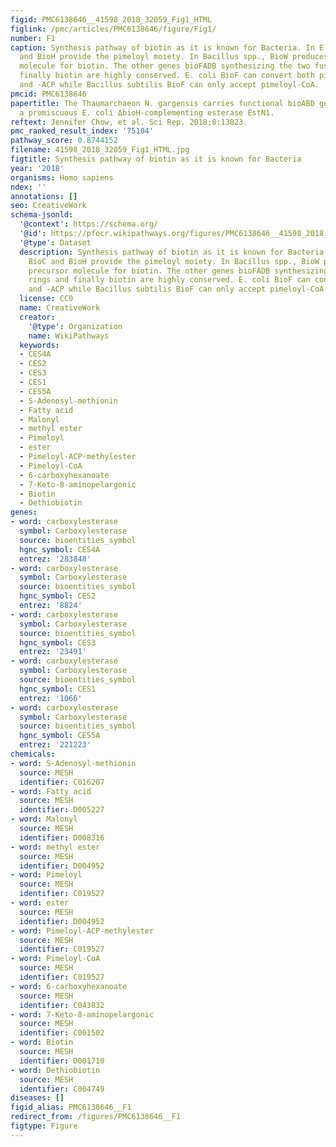 ```yaml
---
figid: PMC6138646__41598_2018_32059_Fig1_HTML
figlink: /pmc/articles/PMC6138646/figure/Fig1/
number: F1
caption: Synthesis pathway of biotin as it is known for Bacteria. In E. coli, BioC
  and BioH provide the pimeloyl moiety. In Bacillus spp., BioW produces the precursor
  molecule for biotin. The other genes bioFADB synthesizing the two fused rings and
  finally biotin are highly conserved. E. coli BioF can convert both pimeloyl-CoA
  and -ACP while Bacillus subtilis BioF can only accept pimeloyl-CoA.
pmcid: PMC6138646
papertitle: The Thaumarchaeon N. gargensis carries functional bioABD genes and has
  a promiscuous E. coli ΔbioH-complementing esterase EstN1.
reftext: Jennifer Chow, et al. Sci Rep. 2018;8:13823.
pmc_ranked_result_index: '75104'
pathway_score: 0.8744152
filename: 41598_2018_32059_Fig1_HTML.jpg
figtitle: Synthesis pathway of biotin as it is known for Bacteria
year: '2018'
organisms: Homo sapiens
ndex: ''
annotations: []
seo: CreativeWork
schema-jsonld:
  '@context': https://schema.org/
  '@id': https://pfocr.wikipathways.org/figures/PMC6138646__41598_2018_32059_Fig1_HTML.html
  '@type': Dataset
  description: Synthesis pathway of biotin as it is known for Bacteria. In E. coli,
    BioC and BioH provide the pimeloyl moiety. In Bacillus spp., BioW produces the
    precursor molecule for biotin. The other genes bioFADB synthesizing the two fused
    rings and finally biotin are highly conserved. E. coli BioF can convert both pimeloyl-CoA
    and -ACP while Bacillus subtilis BioF can only accept pimeloyl-CoA.
  license: CC0
  name: CreativeWork
  creator:
    '@type': Organization
    name: WikiPathways
  keywords:
  - CES4A
  - CES2
  - CES3
  - CES1
  - CES5A
  - S-Adenosyl-methionin
  - Fatty acid
  - Malonyl
  - methyl ester
  - Pimeloyl
  - ester
  - Pimeloyl-ACP-methylester
  - Pimeloyl-CoA
  - 6-carboxyhexanoate
  - 7-Keto-8-aminopelargonic
  - Biotin
  - Dethiobiotin
genes:
- word: carboxylesterase
  symbol: Carboxylesterase
  source: bioentities_symbol
  hgnc_symbol: CES4A
  entrez: '283848'
- word: carboxylesterase
  symbol: Carboxylesterase
  source: bioentities_symbol
  hgnc_symbol: CES2
  entrez: '8824'
- word: carboxylesterase
  symbol: Carboxylesterase
  source: bioentities_symbol
  hgnc_symbol: CES3
  entrez: '23491'
- word: carboxylesterase
  symbol: Carboxylesterase
  source: bioentities_symbol
  hgnc_symbol: CES1
  entrez: '1066'
- word: carboxylesterase
  symbol: Carboxylesterase
  source: bioentities_symbol
  hgnc_symbol: CES5A
  entrez: '221223'
chemicals:
- word: S-Adenosyl-methionin
  source: MESH
  identifier: C016207
- word: Fatty acid
  source: MESH
  identifier: D005227
- word: Malonyl
  source: MESH
  identifier: D008316
- word: methyl ester
  source: MESH
  identifier: D004952
- word: Pimeloyl
  source: MESH
  identifier: C019527
- word: ester
  source: MESH
  identifier: D004952
- word: Pimeloyl-ACP-methylester
  source: MESH
  identifier: C019527
- word: Pimeloyl-CoA
  source: MESH
  identifier: C019527
- word: 6-carboxyhexanoate
  source: MESH
  identifier: C043832
- word: 7-Keto-8-aminopelargonic
  source: MESH
  identifier: C001502
- word: Biotin
  source: MESH
  identifier: D001710
- word: Dethiobiotin
  source: MESH
  identifier: C004749
diseases: []
figid_alias: PMC6138646__F1
redirect_from: /figures/PMC6138646__F1
figtype: Figure
---
```

